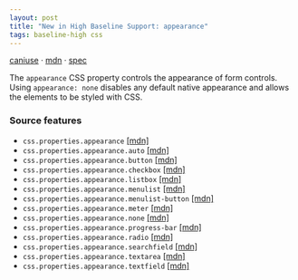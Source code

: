 ```yaml
---
layout: post
title: "New in High Baseline Support: appearance"
tags: baseline-high css
---
```


[caniuse](https://caniuse.com/?search=appearance) · [mdn](https://developer.mozilla.org/en-US/search?q=appearance) · [spec](https://drafts.csswg.org/css-ui-4/#appearance-switching)

The `appearance` CSS property controls the appearance of form controls. Using `appearance: none` disables any default native appearance and allows the elements to be styled with CSS.

### Source features

- ``css.properties.appearance`` [[mdn]](https://developer.mozilla.org/en-US/search?q=css.properties.appearance)
- ``css.properties.appearance.auto`` [[mdn]](https://developer.mozilla.org/en-US/search?q=css.properties.appearance.auto)
- ``css.properties.appearance.button`` [[mdn]](https://developer.mozilla.org/en-US/search?q=css.properties.appearance.button)
- ``css.properties.appearance.checkbox`` [[mdn]](https://developer.mozilla.org/en-US/search?q=css.properties.appearance.checkbox)
- ``css.properties.appearance.listbox`` [[mdn]](https://developer.mozilla.org/en-US/search?q=css.properties.appearance.listbox)
- ``css.properties.appearance.menulist`` [[mdn]](https://developer.mozilla.org/en-US/search?q=css.properties.appearance.menulist)
- ``css.properties.appearance.menulist-button`` [[mdn]](https://developer.mozilla.org/en-US/search?q=css.properties.appearance.menulist-button)
- ``css.properties.appearance.meter`` [[mdn]](https://developer.mozilla.org/en-US/search?q=css.properties.appearance.meter)
- ``css.properties.appearance.none`` [[mdn]](https://developer.mozilla.org/en-US/search?q=css.properties.appearance.none)
- ``css.properties.appearance.progress-bar`` [[mdn]](https://developer.mozilla.org/en-US/search?q=css.properties.appearance.progress-bar)
- ``css.properties.appearance.radio`` [[mdn]](https://developer.mozilla.org/en-US/search?q=css.properties.appearance.radio)
- ``css.properties.appearance.searchfield`` [[mdn]](https://developer.mozilla.org/en-US/search?q=css.properties.appearance.searchfield)
- ``css.properties.appearance.textarea`` [[mdn]](https://developer.mozilla.org/en-US/search?q=css.properties.appearance.textarea)
- ``css.properties.appearance.textfield`` [[mdn]](https://developer.mozilla.org/en-US/search?q=css.properties.appearance.textfield)
